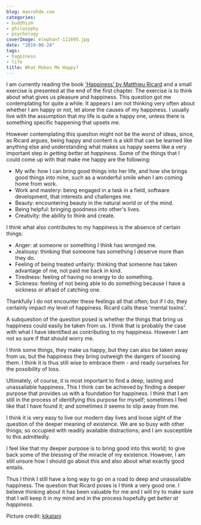 ```yaml
---
blog: maxrohde.com
categories:
- buddhism
- philosophy
- psychology
coverImage: elephant-111695.jpg
date: "2019-08-24"
tags:
- happiness
- life
title: What Makes Me Happy?
---
```


I am currently reading the book ['Happiness' by Matthieu Ricard](https://www.goodreads.com/book/show/96885.Happiness) and a small exercise is presented at the end of the first chapter. The exercise is to think about what gives us pleasure and happiness. This question got me contemplating for quite a while. It appears I am not thinking very often about whether I am happy or not, let alone the causes of my happiness. I usually live with the assumption that my life is quite a happy one, unless there is something specific happening that upsets me.

However contemplating this question might not be the worst of ideas, since, as Ricard argues, being happy and content is a skill that can be learned like anything else and understanding what makes us happy seems like a very important step in _getting better at happiness_. Some of the things that I could come up with that make me happy are the following:

- My wife: how I can bring good things into her life, and how she brings good things into mine, such as a wonderful smile when I am coming home from work.
- Work and mastery: being engaged in a task in a field, software development, that interests and challenges me.
- Beauty: encountering beauty in the natural world or of the mind.
- Being helpful: bringing goodness into other's lives.
- Creativity: the ability to think and create.

I think what also contributes to my happiness is the absence of certain things:

- Anger: at someone or something I think has wronged me.
- Jealousy: thinking that someone has something I deserve more than they do.
- Feeling of being treated unfairly: thinking that someone has taken advantage of me, not paid me back in kind.
- Tiredness: feeling of having no energy to do something.
- Sickness: feeling of not being able to do something because I have a sickness or afraid of catching one.

Thankfully I do not encounter these feelings all that often; but if I do, they certainly impact my level of happiness. Ricard calls these 'mental toxins'.

A subquestion of the question posed is whether the things that bring us happiness could easily be taken from us. I think that is probably the case with what I have identified as contributing to my happiness. However I am not so sure if that should worry me.

I think some things, they make us happy, but they can also be taken away from us; but the happiness they bring outweigh the dangers of loosing them. I think it is thus still wise to embrace them - and ready ourselves for the possibility of loss.

Ultimately, of course, it is most important to find a deep, lasting and unassailable happiness. This I think can be achieved by finding a deeper purpose that provides us with a foundation for happiness. I think that I am still in the process of identifying this purpose for myself; sometimes I feel like that I have found it; and sometimes it seems to slip away from me.

I think it is very easy to live our modern day lives and loose sight of the question of the deeper meaning of existence. We are so busy with other things; so occupied with readily available distractions; and I am susceptible to this admittedly.

I feel like that my deeper purpose is to bring good into this world; to give back some of the blessing of the miracle of my existence. However, I am still unsure how I should go about this and also about what exactly good entails.

Thus I think I still have a long way to go on a road to deep and unassailable happiness. The question that Ricard poses is I think a very good one. I believe thinking about it has been valuable for me and I will try to make sure that I will keep it in my mind and in the process hopefully get _better at happiness_.

Picture credit: [kikatani](https://pixabay.com/users/kikatani-35407/)
